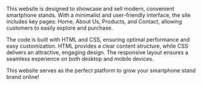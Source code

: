 This website is designed to showcase and sell modern, convenient smartphone stands. With a minimalist and user-friendly interface, the site includes key pages: Home, About Us, Products, and Contact, allowing customers to easily explore and purchase.

The code is built with HTML and CSS, ensuring optimal performance and easy customization. HTML provides a clear content structure, while CSS delivers an attractive, engaging design. The responsive layout ensures a seamless experience on both desktop and mobile devices.

This website serves as the perfect platform to grow your smartphone stand brand online!
